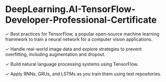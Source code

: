 # DeepLearning.AI-TensorFlow-Developer-Professional-Certificate

✓ Best practices for TensorFlow, a popular open-source machine learning framework to train a neural network for a computer vision applications.

✓ Handle real-world image data and explore strategies to prevent overfitting, including augmentation and dropout.

✓ Build natural language processing systems using TensorFlow.

✓ Apply RNNs, GRUs, and LSTMs as you train them using text repositories.
